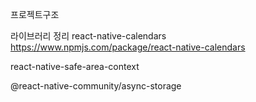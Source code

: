 프로젝트구조



라이브러리 정리
react-native-calendars
https://www.npmjs.com/package/react-native-calendars

react-native-safe-area-context


@react-native-community/async-storage
